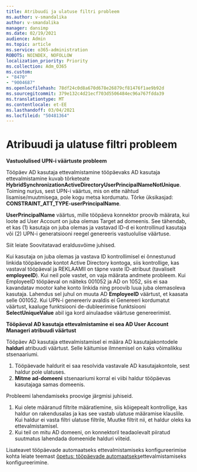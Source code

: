 ```yaml
---
title: Atribuudi ja ulatuse filtri probleem
ms.author: v-smandalika
author: v-smandalika
manager: dansimp
ms.date: 02/19/2021
audience: Admin
ms.topic: article
ms.service: o365-administration
ROBOTS: NOINDEX, NOFOLLOW
localization_priority: Priority
ms.collection: Adm_O365
ms.custom:
- "8470"
- "9004687"
ms.openlocfilehash: 78df24c0d8a670d678e26879cf81476f1ae9b92d
ms.sourcegitcommit: 379e132c4d21ecf703d5506484ec96a767fdda39
ms.translationtype: MT
ms.contentlocale: et-EE
ms.lasthandoff: 03/04/2021
ms.locfileid: "50481364"
---
```

# <a name="problem-with-attribute-and-scoping-filter"></a>Atribuudi ja ulatuse filtri probleem

**Vastuolulised UPN-i väärtuste probleem**

Tööpäev AD kasutaja ettevalmistamine tööpäevaks AD kasutaja ettevalmistamine kuvab tõrketeate **HybridSynchronizationActiveDirectoryUserPrincipalNameNotUnique**. Toiming nurjus, sest UPN-i väärtus, mis on ette nähtud lisamise/muutmisega, pole kogu metsa kordumatu. Tõrke üksikasjad: **CONSTRAINT_ATT_TYPE-userPrincipalName**.

**UserPrincipalName** väärtus, mille tööpäeva konnektor proovib määrata, kui loote ad User Account on juba olemas Target ad domeenis. See tähendab, et kas (1) kasutaja on juba olemas ja vastavad ID-d ei kontrollinud kasutaja või (2) UPN-i generatsiooni reegel genereeris vastuolulise väärtuse.

Siit leiate Soovitatavad eraldusvõime juhised.

Kui kasutaja on juba olemas ja vastava ID kontrollimisel ei õnnestunud linkida tööpäevade kontot Active Directory kontoga, siis kontrollige, kas vastaval tööpäeval ja REKLAAMIl on täpne vaste ID-atribuut (tavaliselt **employeeID**). Kui neil pole vastet, on vaja määrata andmete probleem. Kui EmployeeID tööpäeval on näiteks 001052 ja AD on 1052, siis ei saa kavandatav mootor kahe konto linkida ning proovib luua juba olemasoleva kasutaja. Lahendus sel juhul on muuta AD **EmployeeID** väärtust, et kaasata selle 001052.
Kui UPN-i genereeriv avaldis ei Genereeri kordumatut väärtust, kaaluge funktsiooni de-dubleerimise funktsiooni **SelectUniqueValue** abil iga kord ainulaadse väärtuse genereerimist.

**Tööpäeval AD kasutaja ettevalmistamine ei sea AD User Account Manageri atribuudi väärtust**

Tööpäev AD kasutaja ettevalmistamisel ei määra AD kasutajakontodele **halduri** atribuudi väärtust. Selle käitumise ilmnemisel on kaks võimalikku stsenaariumi.

1. Tööpäevade haldurit ei saa resolvida vastavale AD kasutajakontole, sest haldur pole ulatuses.
2. **Mitme ad-domeeni** stsenaariumi korral ei viibi haldur tööpäevas kasutajaga samas domeenis.

Probleemi lahendamiseks proovige järgmisi juhiseid.

1. Kui olete määranud filtrite määratlemine, siis kõigepealt kontrollige, kas haldur on rakendusalas ja kas see vastab ulatuse määramise klauslile. Kui haldur ei vasta filtri ulatuse filtrile, Muutke filtrit nii, et haldur oleks ka ettevalmistamisel.
2. Kui teil on mitu AD domeeni, on konnektoril teadaolevalt piiratud suutmatus lahendada domeenide halduri viiteid.

Lisateavet tööpäevade automaatseks ettevalmistamiseks konfigureerimise kohta leiate teemast [õpetus: tööpäevade automaatseks](https://docs.microsoft.com/azure/active-directory/saas-apps/workday-inbound-tutorial)ettevalmistamiseks konfigureerimine.













